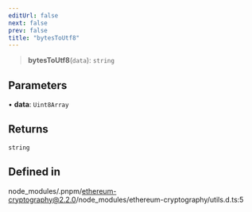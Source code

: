 ```yaml
---
editUrl: false
next: false
prev: false
title: "bytesToUtf8"
---
```


> **bytesToUtf8**(`data`): `string`

## Parameters

• **data**: `Uint8Array`

## Returns

`string`

## Defined in

node\_modules/.pnpm/ethereum-cryptography@2.2.0/node\_modules/ethereum-cryptography/utils.d.ts:5
